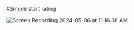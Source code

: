 #Simple start rating

![Screen Recording 2024-05-06 at 11 16 38 AM](https://github.com/SunnyDcitruspunch/star-rating/assets/36935854/6597b13c-35e6-40e6-aa85-a98861a036bc)
